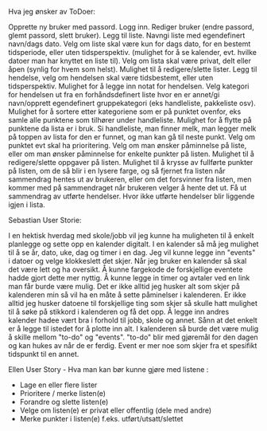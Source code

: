 Hva jeg ønsker av ToDoer:

Opprette ny bruker med passord.
Logg inn.
Rediger bruker (endre passord, glemt passord, slett bruker).
Legg til liste.
Navngi liste med egendefinert navn/dags dato.
Velg om liste skal være kun for dags dato, for en bestemt tidsperiode, eller uten tidsperspektiv. (mulighet for å se kalender, evt. hvilke datoer man har knyttet en liste til).
Velg om lista skal være privat, delt eller åpen (synlig for hvem som helst).
Mulighet til å redigere/slette lister.
Legg til hendelse, velg om hendelsen skal være tidsbestemt, eller uten tidsperspektiv.
Mulighet for å legge inn notat for hendelsen.
Velg kategori for hendelsen ut fra en forhåndsdefinert liste hvor en er annet/gi navn/opprett egendefinert gruppekategori (eks handleliste, pakkeliste osv).
Mulighet for å sortere etter kategoriene som er på punktet ovenfor, eks samle alle punktene som tilhører under handleliste.
Mulighet for å flytte på punktene da lista er i bruk. Si handleliste, man finner melk, man legger melk på toppen av lista for den er funnet, og man kan gå til neste punkt.
Velg om punktet evt skal ha prioritering.
Velg om man ønsker påminnelse på liste, eller om man ønsker påminnelse for enkelte punkter på listen.
Mulighet til å redigere/slette oppgaver på listen.
Mulighet til å krysse av fullførte punkter på listen, om de så blir i en lysere farge, og så fjernet fra listen når sammendrag hentes ut av brukeren, eller om det forsvinner fra listen, men kommer med på sammendraget når brukeren velger å hente det ut.
Få ut sammendrag av utførte hendelser. Hvor ikke utførte hendelser blir liggende igjen i lista.


Sebastian User Storie:

I en hektisk hverdag med skole/jobb vil jeg kunne ha muligheten til å enkelt planlegge og 
sette opp en kalender digitalt. I en kalender så må jeg mulighet til å se år, dato, uke, dag og timer i en dag. 
Jeg vil kunne legge inn "events" i datoer og velge klokkeslett det skjer. Når jeg bruker en 
kalender så skal det være lett og ha oversikt. Å kunne fargekode de forskjellige eventete hadde
gjort dette mer nyttig. Å kunne legge in timer og avtaler ved en link man får burde være mulig. 
Det er ikke alltid jeg husker alt som skjer på kalenderen min så vil ha en måte å sette påminelser
i kalenderen. Er ikke alltid jeg husker datoene til forskjellige ting som skjer så skulle hatt mulighet 
til å søke på stikkord i kalenderen og få det opp. Å legge inn andres kalender hadee vært bra i forhold til 
jobb, skole og annet. Sånn at det enkelt er å legge til istedet for å plotte inn alt. I kalenderen så burde 
det være mulig å skille mellom "to-do" og "events". "to-do" blir med gjøremål for den dagen og kan hukes av når de er ferdig. 
Event er mer noe som skjer fra et spesifikt tidspunkt til en annet.



Ellen User Story -  Hva man kan bør kunne gjøre med listene :

- Lage en eller flere lister
- Prioritere / merke listen(e)
- Forandre og slette listen(e)
- Velge om listen(e) er privat eller offentlig (dele med andre)
- Merke punkter i listen(e) f.eks. utført/utsatt/slettet
 

